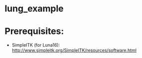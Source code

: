 # lung_example

# Prerequisites:
- SimpleITK (for Luna16): http://www.simpleitk.org/SimpleITK/resources/software.html
